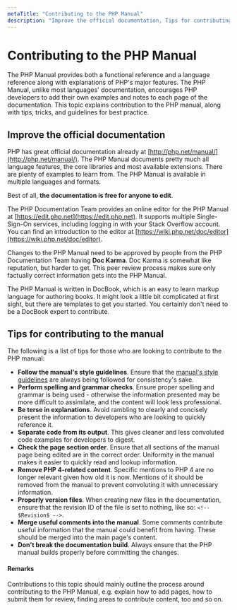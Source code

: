 ```yaml
---
metaTitle: "Contributing to the PHP Manual"
description: "Improve the official documentation, Tips for contributing to the manual"
---
```


# Contributing to the PHP Manual


The PHP Manual provides both a functional reference and a language reference along with explanations of PHP's major features. The PHP Manual, unlike most languages' documentation, encourages PHP developers to add their own examples and notes to each page of the documentation. This topic explains contribution to the PHP manual, along with tips, tricks, and guidelines for best practice.



## Improve the official documentation


PHP has great official documentation already at [http://php.net/manual/](http://php.net/manual/). The PHP Manual documents pretty much all language features, the core libraries and most available extensions. There are plenty of examples to learn from. The PHP Manual is available in multiple languages and formats.

Best of all, **the documentation is free for anyone to edit**.

The PHP Documentation Team provides an online editor for the PHP Manual at [https://edit.php.net](https://edit.php.net). It supports multiple Single-Sign-On services, including logging in with your Stack Overflow account. You can find an introduction to the editor at [https://wiki.php.net/doc/editor](https://wiki.php.net/doc/editor).

Changes to the PHP Manual need to be approved by people from the PHP Documentation Team having **Doc Karma**. Doc Karma is somewhat like reputation, but harder to get. This peer review process makes sure only factually correct information gets into the PHP Manual.

The PHP Manual is written in DocBook, which is an easy to learn markup language for authoring books. It might look a little bit complicated at first sight, but there are templates to get you started. You certainly don't need to be a DocBook expert to contribute.



## Tips for contributing to the manual


The following is a list of tips for those who are looking to contribute to the PHP manual:

- **Follow the manual's style guidelines**. Ensure that the [manual's style guidelines](http://doc.php.net/tutorial/style.php) are always being followed for consistency's sake.
- **Perform spelling and grammar checks**. Ensure proper spelling and grammar is being used - otherwise the information presented may be more difficult to assimilate, and the content will look less professional.
- **Be terse in explanations**. Avoid rambling to clearly and concisely present the information to developers who are looking to quickly reference it.
- **Separate code from its output**. This gives cleaner and less convoluted code examples for developers to digest.
- **Check the page section order**. Ensure that all sections of the manual page being edited are in the correct order. Uniformity in the manual makes it easier to quickly read and lookup information.
- **Remove PHP 4-related content**. Specific mentions to PHP 4 are no longer relevant given how old it is now. Mentions of it should be removed from the manual to prevent convoluting it with unnecessary information.
- **Properly version files**. When creating new files in the documentation, ensure that the revision ID of the file is set to nothing, like so: `<!-- $Revision$ -->`.
- **Merge useful comments into the manual**. Some comments contribute useful information that the manual could benefit from having. These should be merged into the main page's content.
- **Don't break the documentation build**. Always ensure that the PHP manual builds properly before committing the changes.



#### Remarks


Contributions to this topic should mainly outline the process around contributing to the PHP Manual, e.g. explain how to add pages, how to submit them for review, finding areas to contribute content, too and so on.

